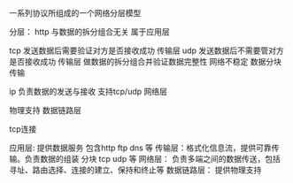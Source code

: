 一系列协议所组成的一个网络分层模型

分层：
http 与数据的拆分组合无关 属于应用层

tcp 发送数据后需要验证对方是否接收成功    传输层
udp 发送数据后不需要管对方是否接收成功    传输层
做数据的拆分组合并验证数据完整性 网络不稳定 数据分块传输

ip 负责数据的发送与接收  支持tcp/udp 网络层

物理支持  数据链路层


tcp连接

应用层: 提供数据服务 包含http ftp dns 等
传输层：格式化信息流，提供可靠传输。负责数据的组装 分块 tcp udp 等
网络层： 负责多端之间的数据传送，包括寻址、路由选择、连接的建立、保持和终止等
数据链路层： 提供物理支持